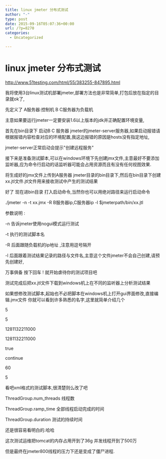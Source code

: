 ```yaml
---
title: linux jmeter 分布式测试
author: "-"
type: post
date: 2015-09-16T05:07:36+00:00
url: /?p=8270
categories:
  - Uncategorized

---
```

# linux jmeter 分布式测试
http://www.51testing.com/html/55/383255-847895.html


我将使用3台linux测试机部署jmeter,部署方法也是非常简单,打包后放在指定的目录就ok了,
  
先定义了 A服务器:控制机 B C服务器为负载机
  
主意如果要运行jmeter一定要安装1.6以上版本的jdk并正确配置环境变量,
  
首先在bin目录下 启动B C 服务器 jmeter的jmeter-server服务器,如果启动报错请根据报错内容检查对应的环境配置,我这边报错的原因是hosts没有指定地址,
  
jmeter-server正常启动会提示"创建远程服务"
  
接下来是准备测试脚本,可以在windows环境下先创建jmx文件,主意最好不要添加监听器,应为命令行启动的话监听器可能会占用资源而且有没有任何视图效果.
  
将生成好的jmx文件上传到A服务器 jmeter目录的bin目录下,然后在bin目录下创建xx.jtl文件.jtl文件用来接收测试中产生的测试结果
  
好了 现在进bin目录 打入启动命令,当然你也可以用绝对路径来运行启动命令
  
./jmeter -n -t xx.jmx -R B服务器ip,C服务器ip -l $jmeterpath/bin/xx.jtl
  
参数说明 :
  
-n 告诉jmeter使用nogui模式运行测试
  
-t 执行的测试脚本名
  
-R 后面跟随负载机的ip地址 ,注意用逗号隔开
  
-l 后面跟着测试结果记录的路径与文件名,主意这个文件jmeter不会自己创建,请预先创建好,
  
万事俱备 按下回车 ! 就开始虐待你的测试项目吧

测试完成后把xx.jtl文件下载到windows机上在不同的监听器上分析测试结果
  
如果想修改测试脚本,起始也不必把脚本在windows机上打开gui界面修改,直接编辑.jmx文件 你就可以看到许多熟悉的名字,这里就简单介绍几个

</elementProp>
  
<stringProp name="ThreadGroup.num_threads">5</stringProp>
  
<stringProp name="ThreadGroup.ramp_time">5</stringProp>
  
<longProp name="ThreadGroup.start_time">1281132211000</longProp>
  
<longProp name="ThreadGroup.end_time">1281132211000</longProp>
  
<boolProp name="ThreadGroup.scheduler">true</boolProp>
  
<stringProp name="ThreadGroup.on_sample_error">continue</stringProp>
  
<stringProp name="ThreadGroup.duration">60</stringProp>
  
<stringProp name="ThreadGroup.delay">5</stringProp>
  
</ThreadGroup>

看吧xml格式的测试脚本,很清楚则么改了吧
  
ThreadGroup.num_threads 线程数
  
ThreadGroup.ramp_time 全部线程启动完成的时间
  
ThreadGroup.duration 测试的持续时间
  
还是很容易看明白的.哈哈

这次测试运维把tomcat的内存占用开到了36g 并发线程开到了500万
  
但是最终在jmeter800线程的压力下还是变成了僵尸进程.